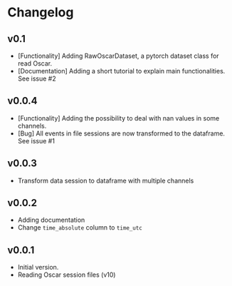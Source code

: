 # Changelog

## v0.1

* [Functionality] Adding RawOscarDataset, a pytorch dataset class for read Oscar. 
* [Documentation] Adding a short tutorial to explain main functionalities. See issue #2

## v0.0.4

* [Functionality] Adding the possibility to deal with nan values in some channels.
* [Bug] All events in file sessions are now transformed to the dataframe. See issue #1

## v0.0.3

* Transform data session to dataframe with multiple channels

## v0.0.2

* Adding documentation
* Change `time_absolute` column to `time_utc`

## v0.0.1

* Initial version. 
* Reading Oscar session files (v10)